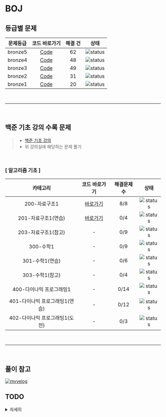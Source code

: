 # BOJ
## 등급별 문제


| 문제등급 | 코드 바로가기 | 해결 건 | 상태 |
| :-: | :-: | :-: | :-: |
| bronze5 | [Code](./boj/bronze5) | 62 | ![status][DONE] |
| bronze4 | [Code](./boj/bronze4) | 48 | ![status][DONE] |
| bronze3 | [Code](./boj/bronze3) | 49 | ![status][DONE] |
| bronze2 | [Code](./boj/bronze2) | 31 | ![status][DONE] |
| bronze1 | [Code](./boj/bronze1) | 20 | ![status][Doing] |

<br/>

---
<br/>

## 백준 기초 강의 수록 문제

> * [백준 기초 강의](https://code.plus/bundle/7)
> * 위 강의실에 해당하는 문제 풀기

<br/>

### [ 알고리즘 기초 ]

| 카테고리 | 코드 바로가기 | 해결문제수 | 상태 |
| :-: | :-: | :-: | :-: |
| 200-자료구조1 | [바로가기](./boj/basic/datastructure200) | 8/8 | ![status][DONE] |
| 201-자료구조1(연습) | [바로가기](./boj/basic/datastructure201) | 0/4 | ![status][PREPARING] |
| 203-자료구조1(참고) | - | 0/9 | ![status][PREPARING] |
| 300-수학1 | - | 0/9 | ![status][PREPARING] |
| 301-수학1(연습) | - | 0/6 | ![status][PREPARING] |
| 303-수학1(참고) | - | 0/4 | ![status][PREPARING] |
| 400-다이나믹 프로그래밍1 | - | 0/14 | ![status][PREPARING] |
| 401-다이나믹 프로그래밍1(연습) | - | 0/12 | ![status][PREPARING] |
| 402-다이나믹 프로그래밍1(도전) | - | 0/3 | ![status][PREPARING] |

<br/>

---
<br/>

## 풀이 참고

  
[![myvelog](https://img.shields.io/badge/내%20백준%20알고리즘%20정리%20-바로가기-18D6A5)](https://velog.io/@osk3856/series/BOJ)

## TODO

<details>
  <summary>자세히</summary>
  
   - [x] 08.08(일) 까지 브론즈 5 끝내기 - completed on 08.07
   - [x] 백준 기초강의에 수렴하는 부분 시작하기
  
</details>


[PREPARING]: https://img.shields.io/badge/-준비%20중-B31B1B
[DOING]: https://img.shields.io/badge/-진행%20중-31AE0F
[DONE]: https://img.shields.io/badge/-완%20료-006EBD
